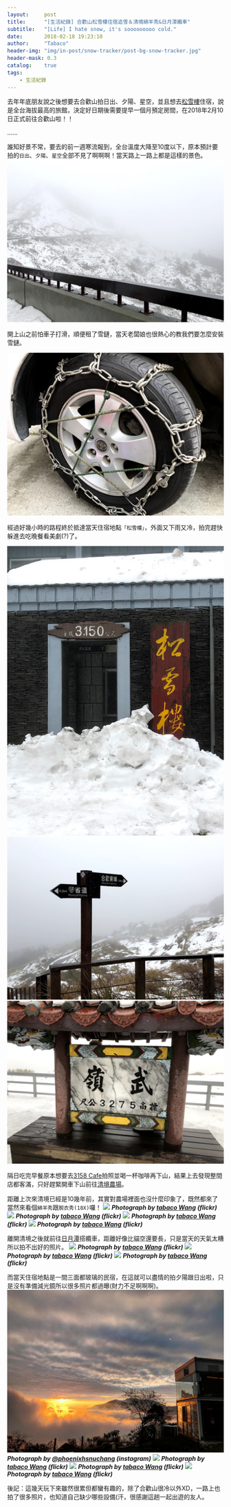 ```yaml
---
layout:     post
title:      "[生活紀錄] 合歡山松雪樓住宿追雪＆清境綿羊秀&日月潭纜車"
subtitle:   "[Life] I hate snow, it's sooooooooo cold."
date:       2018-02-18 19:23:10
author:     "Tabaco"
header-img: "img/in-post/snow-tracker/post-bg-snow-tracker.jpg"
header-mask: 0.3
catalog:    true
tags:
    - 生活紀錄
---
```

去年年底朋友說之後想要去合歡山拍日出、夕陽、星空，並且想去[松雪樓](http://tsfs.forest.gov.tw/cht/index.php)住宿，說是全台海拔最高的旅館，決定好日期後需要提早一個月預定房間，在2018年2月10日正式前往合歡山啦！！

......

誰知好景不常，要去的前一週寒流報到，全台溫度大降至10度以下，原本預計要拍的`日出`、`夕陽`、`星空`全部不見了啊啊啊！當天路上一路上都是這樣的景色。
![](/img/in-post/snow-tracker/snow-tracker-1.jpg)

開上山之前怕車子打滑，順便租了雪鏈，當天老闆娘也很熱心的教我們要怎麼安裝雪鏈。

![](/img/in-post/snow-tracker/snow-tracker-2.jpg)

經過好幾小時的路程終於抵達當天住宿地點`「松雪樓」`，外面又下雨又冷，拍完趕快躲進去吃晚餐看美劇(?)了。

![](/img/in-post/snow-tracker/snow-tracker-3.jpg)
![](/img/in-post/snow-tracker/snow-tracker-4.jpg)
![](/img/in-post/snow-tracker/snow-tracker-5.jpg)

隔日吃完早餐原本想要去[3158 Cafe](https://www.google.com.tw/maps/place/%E5%90%88%E6%AD%A1%E5%B1%B13158Cafe'/@24.1424801,121.2844813,15z/data=!4m5!3m4!1s0x0:0x23bc365086171d5a!8m2!3d24.1424801!4d121.2844813)拍照並喝一杯咖啡再下山，結果上去發現整間店都客滿，只好趕緊開車下山前往[清境農場](https://www.cingjing.gov.tw/)。

距離上次來清境已經是10幾年前，其實對農場裡面也沒什麼印象了，既然都來了當然來看個`綿羊秀`跟`脫衣秀(18X)`囉！
![](https://farm5.staticflickr.com/4713/40254944272_6ac3b92b30_k_d.jpg)
***Photograph by [tabaco Wang](https://flic.kr/p/24kc7tj) (flickr)***
![](https://farm5.staticflickr.com/4609/26427717798_4a2e539c38_k_d.jpg)
***Photograph by [tabaco Wang](https://flic.kr/p/GgjXLS) (flickr)***
![](https://farm5.staticflickr.com/4756/40300081121_4c7988b4bc_k_d.jpg)
***Photograph by [tabaco Wang](https://flic.kr/p/24pbs5R) (flickr)***
![](https://farm5.staticflickr.com/4761/25428954717_88b3b1f659_k_d.jpg)
***Photograph by [tabaco Wang](https://flic.kr/p/EK53iK) (flickr)***

離開清境之後就前往[日月潭](https://www.sunmoonlake.gov.tw/)搭纜車，距離好像比貓空還要長，只是當天的天氣太糟所以拍不出好的照片。
![](https://farm5.staticflickr.com/4721/40453521352_205b298f0b_k_d.jpg)
***Photograph by [tabaco Wang](https://flic.kr/p/24CJSw5) (flickr)***
![](https://farm5.staticflickr.com/4765/38685582090_2abc0d505d_k_d.jpg)
***Photograph by [tabaco Wang](https://flic.kr/p/21WvHLE) (flickr)***
![](https://farm5.staticflickr.com/4758/38685586960_adb4fd4f7f_k_d.jpg)
***Photograph by [tabaco Wang](https://flic.kr/p/21WvKdC) (flickr)***

而當天住宿地點是一間三面都玻璃的民宿，在這就可以盡情的拍夕陽跟日出啦，只是沒有準備減光鏡所以很多照片都過曝(財力不足啊啊啊)。
![](/img/in-post/snow-tracker/snow-tracker-6.png)
***Photograph by [@phoenixhsnuchang](https://www.instagram.com/p/BfUN9o8FoEo/) (instagram)***
![](https://farm5.staticflickr.com/4677/40300275551_664a23c7fd_k_d.jpg)
***Photograph by [tabaco Wang](https://flic.kr/p/24pcrT6) (flickr)***
![](https://farm5.staticflickr.com/4714/25429027607_3ab6dbcd5b_k_d.jpg)
***Photograph by [tabaco Wang](https://flic.kr/p/EK5pYt) (flickr)***
![](https://farm5.staticflickr.com/4758/40299749091_351be053be_k_d.jpg)
***Photograph by [tabaco Wang](https://flic.kr/p/24p9Koc) (flickr)***

後記：這幾天玩下來雖然很累但都蠻有趣的，除了合歡山很冷以外XD，一路上也拍了很多照片，也知道自己缺少哪些設備(汗，很感謝這趟一起出遊的友人。